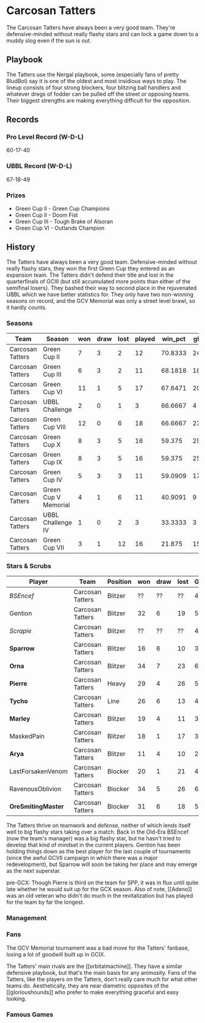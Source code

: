 # Carcosan Tatters

The Carcosan Tatters have always been a very good team. They're defensive-minded without really flashy stars and can lock a game down to a muddy slog even if the sun is out.

## Playbook

The Tatters use the Nergal playbook, some (especially fans of pretty BludBol) say it is one of the oldest and most insidious ways to play. The lineup consists of four strong blockers, four blitzing ball handlers and whatever dregs of fodder can be pulled off the street or opposing teams. Their biggest strengths are making everything difficult for the opposition.

## Records

### Pro Level Record (W-D-L)

60-17-40

### UBBL Record (W-D-L)

67-18-49

### Prizes

* Green Cup II - Green Cup Champions
* Green Cup II - Doom Fist
* Green Cup III - Tough Brake of Alsoran
* Green Cup VI - Outlands Champion

## History

The Tatters have always been a very good team. Defensive-minded without really flashy stars, they won the first Green Cup they entered as an expansion team. The Tatters didn't defend their title and lost in the quarterfinals of GCIII (but still accumulated more points than either of the semifinal losers). They bashed their way to second place in the rejuvenated UBBL which we have better statistics for. They only have two non-winning seasons on record, and the GCV Memorial was only a street level brawl, so it hardly counts.

### Seasons

| Team            | Season                 | won  | draw | lost | played | win_pct | gf   | ga   | cas  | tcdiff | ff   |
|-----------------|----------------------|------|------|------|--------|---------|------|------|------|--------|------|
| Carcosan Tatters | Green Cup II         |    7 |    3 |    2 |     12 | 70.8333 |   24 |   19 |   36 |     27 |    0 |
| Carcosan Tatters | Green Cup III        |    6 |    3 |    2 |     11 | 68.1818 |   18 |   17 |   29 |     22 |   -1 |
| Carcosan Tatters | Green Cup VI         |   11 |    1 |    5 |     17 | 67.6471 |   20 |   15 |   23 |     10 |    5 |
| Carcosan Tatters | UBBL Challenge       |    2 |    0 |    1 |      3 | 66.6667 |    4 |    3 |    7 |      3 |    1 |
| Carcosan Tatters | Green Cup VIII       |   12 |    0 |    6 |     18 | 66.6667 |   23 |   21 |   39 |     22 |    1 |
| Carcosan Tatters | Green Cup X          |    8 |    3 |    5 |     16 |  59.375 |   25 |   21 |   39 |     29 |    0 |
| Carcosan Tatters | Green Cup IX         |    8 |    3 |    5 |     16 |  59.375 |   25 |   24 |   37 |     25 |    6 |
| Carcosan Tatters | Green Cup IV         |    5 |    3 |    3 |     11 | 59.0909 |   17 |   17 |   35 |     28 |   -4 |
| Carcosan Tatters | Green Cup V Memorial |    4 |    1 |    6 |     11 | 40.9091 |    9 |   14 |   14 |      5 |   -3 |
| Carcosan Tatters | UBBL Challenge IV    |    1 |    0 |    2 |      3 | 33.3333 |    3 |    4 |    5 |      2 |    0 |
| Carcosan Tatters | Green Cup VII        |    3 |    1 |   12 |     16 |  21.875 |   15 |   36 |   30 |     13 |   -3 |


### Stars & Scrubs

| Player             | Team             | Position        | won  | draw | lost | GP   | TD   | Cp | Int | BH   | SI   | Ki   | MVP  | SPP  |
|--------------------|------------------|-----------------|------|------|------|------|------|-------------|---------------|------|------|------|------|------|
| *BSEncef* | Carcosan Tatters | Blitzer        |   ?? |   ?? |   ?? |   49 |   23 |           31 |             2 |    1 |    0 |    0 |    3 |   121 |
| Gention           | Carcosan Tatters | Blitzer        |   32 |    6 |   19 |   57 |   10 |    4 |    0 |   16 |    8 |    2 |    7 |  121 |
| *Scrapie* | Carcosan Tatters | Blitzer | ?? | ?? | ?? | 49 | 18 | 0 | 1 | 10 | 4 | 3 | 4 | 110 |
| **Sparrow**            | Carcosan Tatters | Blitzer        |   16 |    6 |   10 |   32 |   23 |    2 |    1 |    2 |    2 |    1 |    3 |   98 |
| **Orna**               | Carcosan Tatters | Blitzer        |   34 |    7 |   23 |   64 |   19 |    4 |    0 |    5 |    3 |    0 |    4 |   97 |
| **Pierre**             | Carcosan Tatters | Heavy |   29 |    4 |   26 |   59 |    0 |    0 |    0 |   16 |    8 |    2 |    6 |   82 |
| **Tycho**             | Carcosan Tatters | Line          |   26 |    6 |   13 |   45 |    4 |   33 |    2 |    1 |    1 |    0 |    3 |   68 |
| **Marley**             | Carcosan Tatters | Blitzer        |   19 |    4 |   11 |   34 |    9 |    3 |    1 |    5 |    1 |    1 |    3 |   61 |
| MaskedPain        | Carcosan Tatters | Blitzer        |   18 |    1 |   17 |   36 |   11 |    3 |    0 |    4 |    0 |    0 |    3 |   59 |
| **Arya**               | Carcosan Tatters | Blitzer        |   11 |    4 |   10 |   25 |   12 |    1 |    0 |    2 |    0 |    0 |    3 |   56 |
| LastForsakenVenom | Carcosan Tatters | Blocker  |   20 |    1 |   21 |   42 |    0 |    0 |    0 |    3 |    4 |    1 |    7 |   51 |
| RavenousOblivion  | Carcosan Tatters | Blocker  |   34 |    5 |   26 |   65 |    0 |    0 |    0 |    8 |    2 |    1 |    5 |   47 |
| **OreSmitingMaster**   | Carcosan Tatters | Blocker  |   31 |    6 |   18 |   55 |    0 |    0 |    1 |    8 |    2 |    0 |    4 |   42 |


The Tatters thrive on teamwork and defense, neither of which lends itself well to big flashy stars taking over a match. Back in the Old-Era BSEncef (now the team's manager) was a big flashy star, but he hasn't tried to develop that kind of mindset in the current players. Gention has been holding things down as the best player for the last couple of tournaments (since the awful GCVII campaign in which there was a major redevelopment), but Sparrow will soon be taking her place and may emerge as the next superstar.

pre-GCX: Though Pierre is third on the team for SPP, it was in flux until quite late whether he would suit up for the GCX season. Also of note, [[Adeno]] was an old veteran who didn't do much in the revitalization but has played for the team by far the longest.

### Management

### Fans

The GCV Memorial tournament was a bad move for the Tatters' fanbase, losing a lot of goodwill built up in GCIX.

The Tatters' main rivals are the [[orbitalmachine]]. They have a similar defensive playbook, but that's the main basis for any animosity. Fans of the Tatters, like the players on the Tatters, don't really care much for what other teams do. Aesthetically, they are near diametric opposites of the [[glorioushounds]] who prefer to make everything graceful and easy looking.

### Famous Games

